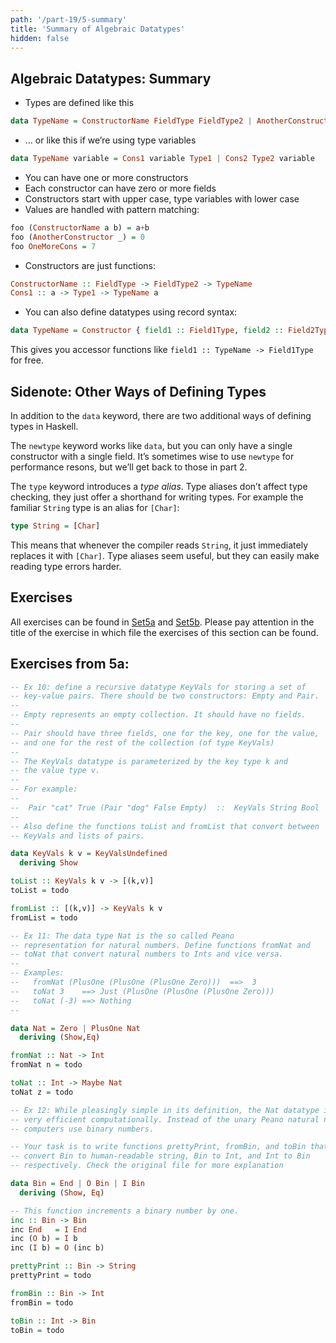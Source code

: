 ```yaml
---
path: '/part-19/5-summary'
title: 'Summary of Algebraic Datatypes'
hidden: false
---
```



Algebraic Datatypes: Summary
--------------------------------

*   Types are defined like this

```haskell
data TypeName = ConstructorName FieldType FieldType2 | AnotherConstructor FieldType3 | OneMoreCons
```

*   … or like this if we’re using type variables

```haskell
data TypeName variable = Cons1 variable Type1 | Cons2 Type2 variable
```
*   You can have one or more constructors
*   Each constructor can have zero or more fields
*   Constructors start with upper case, type variables with lower case
*   Values are handled with pattern matching:

```haskell
foo (ConstructorName a b) = a+b
foo (AnotherConstructor _) = 0
foo OneMoreCons = 7
```

*   Constructors are just functions:

```haskell
ConstructorName :: FieldType -> FieldType2 -> TypeName
Cons1 :: a -> Type1 -> TypeName a
```
*   You can also define datatypes using record syntax:

```haskell
data TypeName = Constructor { field1 :: Field1Type, field2 :: Field2Type }
```
This gives you accessor functions like `field1 :: TypeName -> Field1Type` for free.

Sidenote: Other Ways of Defining Types
------------------------------------------

In addition to the `data` keyword, there are two additional ways of defining types in Haskell.

The `newtype` keyword works like `data`, but you can only have a single constructor with a single field. It’s sometimes wise to use `newtype` for performance resons, but we’ll get back to those in part 2.

The `type` keyword introduces a _type alias_. Type aliases don’t affect type checking, they just offer a shorthand for writing types. For example the familiar `String` type is an alias for `[Char]`:

```haskell
type String = [Char]
```

This means that whenever the compiler reads `String`, it just immediately replaces it with `[Char]`. Type aliases seem useful, but they can easily make reading type errors harder.


## Exercises

All exercises can be found in [Set5a](https://github.com/moocfi/haskell-mooc/blob/master/exercises/Set5a.hs)
and [Set5b](https://github.com/moocfi/haskell-mooc/blob/master/exercises/Set5b.hs). Please pay attention in the title of the exercise in which file the exercises of this section can be found.

## Exercises from 5a:

<text-box variant='exercise' name="Exercise 5a.10">

```Haskell
-- Ex 10: define a recursive datatype KeyVals for storing a set of
-- key-value pairs. There should be two constructors: Empty and Pair.
--
-- Empty represents an empty collection. It should have no fields.
--
-- Pair should have three fields, one for the key, one for the value,
-- and one for the rest of the collection (of type KeyVals)
--
-- The KeyVals datatype is parameterized by the key type k and
-- the value type v.
--
-- For example:
--
--  Pair "cat" True (Pair "dog" False Empty)  ::  KeyVals String Bool
--
-- Also define the functions toList and fromList that convert between
-- KeyVals and lists of pairs.

data KeyVals k v = KeyValsUndefined
  deriving Show

toList :: KeyVals k v -> [(k,v)]
toList = todo

fromList :: [(k,v)] -> KeyVals k v
fromList = todo
```
</text-box>

<text-box variant='exercise' name="Exercise 5a.11">

```Haskell
-- Ex 11: The data type Nat is the so called Peano
-- representation for natural numbers. Define functions fromNat and
-- toNat that convert natural numbers to Ints and vice versa.
--
-- Examples:
--   fromNat (PlusOne (PlusOne (PlusOne Zero)))  ==>  3
--   toNat 3    ==> Just (PlusOne (PlusOne (PlusOne Zero)))
--   toNat (-3) ==> Nothing
--

data Nat = Zero | PlusOne Nat
  deriving (Show,Eq)

fromNat :: Nat -> Int
fromNat n = todo

toNat :: Int -> Maybe Nat
toNat z = todo
```
</text-box>

<text-box variant='exercise' name="Exercise 5a.12">

```Haskell
-- Ex 12: While pleasingly simple in its definition, the Nat datatype is not
-- very efficient computationally. Instead of the unary Peano natural numbers,
-- computers use binary numbers.

-- Your task is to write functions prettyPrint, fromBin, and toBin that
-- convert Bin to human-readable string, Bin to Int, and Int to Bin
-- respectively. Check the original file for more explanation

data Bin = End | O Bin | I Bin
  deriving (Show, Eq)

-- This function increments a binary number by one.
inc :: Bin -> Bin
inc End   = I End
inc (O b) = I b
inc (I b) = O (inc b)

prettyPrint :: Bin -> String
prettyPrint = todo

fromBin :: Bin -> Int
fromBin = todo

toBin :: Int -> Bin
toBin = todo
```
</text-box>
